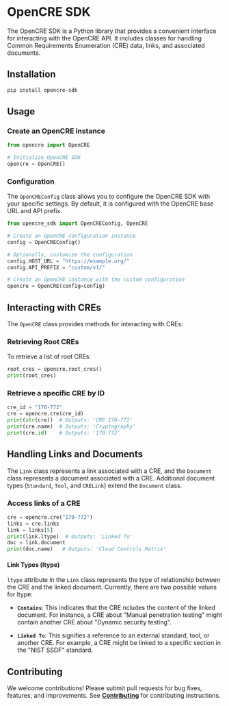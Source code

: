 # OpenCRE SDK

The OpenCRE SDK is a Python library that provides a convenient interface for interacting with the OpenCRE API. It includes classes for handling Common Requirements Enumeration (CRE) data, links, and associated documents.


## Installation

```bash
pip install opencre-sdk
```

## Usage


### Create an OpenCRE instance

```python
from opencre import OpenCRE

# Initialize OpenCRE SDK
opencre = OpenCRE()
```

### Configuration
The `OpenCREConfig` class allows you to configure the OpenCRE SDK with your specific settings. By default, it is configured with the OpenCRE base URL and API prefix.

```python
from opencre_sdk import OpenCREConfig, OpenCRE

# Create an OpenCRE configuration instance
config = OpenCREConfig()

# Optionally, customize the configuration
config.HOST_URL = "https://example.org/"
config.API_PREFIX = "custom/v1/"

# Create an OpenCRE instance with the custom configuration
opencre = OpenCRE(config=config)
```

## Interacting with CREs

The `OpenCRE` class provides methods for interacting with CREs:

### Retrieving Root CREs

To retrieve a list of root CREs:

```python
root_cres = opencre.root_cres()
print(root_cres)
```

### Retrieve a specific CRE by ID

```python
cre_id = "170-772"
cre = opencre.cre(cre_id)
print(str(cre))  # Outputs: 'CRE 170-772'
print(cre.name)  # Outputs: 'Cryptography'
print(cre.id)    # Outputs: '170-772'
```

## Handling Links and Documents

The `Link` class represents a link associated with a CRE, and the `Document` class represents a document associated with a CRE. Additional document types (`Standard`, `Tool`, and `CRELink`) extend the `Document` class.

### Access links of a CRE

```python
cre = opencre.cre("170-772")
links = cre.links
link = links[5]
print(link.ltype)  # Outputs: 'Linked To'
doc = link.document
print(doc.name)   # Outputs: 'Cloud Controls Matrix'
```

#### Link Types (ltype)

`ltype` attribute in the `Link` class represents the type of relationship between the CRE and the linked document. Currently, there are two possible values for ltype:

- **`Contains`**: This indicates that the CRE ncludes the content of the linked document. For instance, a CRE about "Manual penetration testing" might contain another CRE about "Dynamic security testing".

- **`Linked To`**: This signifies a reference to an external standard, tool, or another CRE. For example, a CRE might be linked to a specific section in the "NIST SSDF" standard.

## Contributing

We welcome contributions! Please submit pull requests for bug fixes, features, and improvements. See [**Contributing**](https://github.com/OWASP/OpenCRE/blob/main/CONTRIBUTING.md) for contributing instructions.
